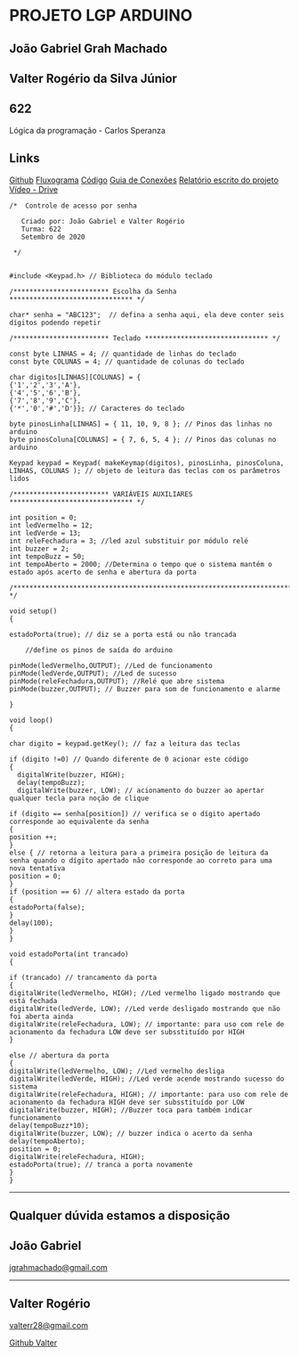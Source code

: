 # PROJETO LGP ARDUINO


João Gabriel Grah Machado
---
Valter Rogério da Silva Júnior
---
622
---
Lógica da programação - Carlos Speranza



## Links

[Github](https://github.com/valterr28/Arduino-acionamento-senha)
[Fluxograma](https://)
[Código](https://drive.google.com/file/d/1keEei7JQ_Fq-lYnQXb5YXb-tzqS21Ci-/view?usp=sharing)
[Guia de Conexões](https://drive.google.com/file/d/18Dcz624WUKtDAnQRxaulzMFy0aoJImCS/view?usp=sharing)
[Relatório escrito do projeto](https://drive.google.com/file/d/17sE5uPrXecWP6FvEGLbqAQpM0q4Be4Yi/view?usp=sharing)
[Vídeo - Drive](https://)




```csharp=
/*  Controle de acesso por senha  
   
   Criado por: João Gabriel e Valter Rogério
   Turma: 622
   Setembro de 2020
         
 */


#include <Keypad.h> // Biblioteca do módulo teclado

/************************ Escolha da Senha ******************************* */

char* senha = "ABC123";  // defina a senha aqui, ela deve conter seis dígitos podendo repetir 

/************************ Teclado ******************************* */

const byte LINHAS = 4; // quantidade de linhas do teclado
const byte COLUNAS = 4; // quantidade de colunas do teclado

char digitos[LINHAS][COLUNAS] = {
{'1','2','3','A'},
{'4','5','6','B'},
{'7','8','9','C'},
{'*','0','#','D'}}; // Caracteres do teclado 

byte pinosLinha[LINHAS] = { 11, 10, 9, 8 }; // Pinos das linhas no arduino 
byte pinosColuna[COLUNAS] = { 7, 6, 5, 4 }; // Pinos das colunas no arduino 

Keypad keypad = Keypad( makeKeymap(digitos), pinosLinha, pinosColuna, LINHAS, COLUNAS ); // objeto de leitura das teclas com os parâmetros lidos

/************************ VARIÁVEIS AUXILIARES ******************************* */

int position = 0;
int ledVermelho = 12;
int ledVerde = 13;
int releFechadura = 3; //led azul substituir por módulo relé
int buzzer = 2;
int tempoBuzz = 50;
int tempoAberto = 2000; //Determina o tempo que o sistema mantém o estado após acerto de senha e abertura da porta

/***************************************************************************** */

void setup()
{ 
  
estadoPorta(true); // diz se a porta está ou não trancada

    //define os pinos de saída do arduino

pinMode(ledVermelho,OUTPUT); //Led de funcionamento
pinMode(ledVerde,OUTPUT); //Led de sucesso
pinMode(releFechadura,OUTPUT); //Relé que abre sistema
pinMode(buzzer,OUTPUT); // Buzzer para som de funcionamento e alarme

}

void loop()
{
  
char digito = keypad.getKey(); // faz a leitura das teclas

if (digito !=0) // Quando diferente de 0 acionar este código
{
  digitalWrite(buzzer, HIGH);
  delay(tempoBuzz);
  digitalWrite(buzzer, LOW); // acionamento do buzzer ao apertar qualquer tecla para noção de clique

if (digito == senha[position]) // verifica se o dígito apertado corresponde ao equivalente da senha
{
position ++;
}
else { // retorna a leitura para a primeira posição de leitura da senha quando o dígito apertado não corresponde ao correto para uma nova tentativa
position = 0;
}
if (position == 6) // altera estado da porta  
{
estadoPorta(false);
}
delay(100);
}
}

void estadoPorta(int trancado)
{
  
if (trancado) // trancamento da porta
{
digitalWrite(ledVermelho, HIGH); //Led vermelho ligado mostrando que está fechada
digitalWrite(ledVerde, LOW); //Led verde desligado mostrando que não foi aberta ainda
digitalWrite(releFechadura, LOW); // importante: para uso com rele de acionamento da fechadura LOW deve ser subsstituído por HIGH
}

else // abertura da porta
{
digitalWrite(ledVermelho, LOW); //Led vermelho desliga
digitalWrite(ledVerde, HIGH); //Led verde acende mostrando sucesso do sistema 
digitalWrite(releFechadura, HIGH); // importante: para uso com rele de acionamento da fechadura HIGH deve ser subsstituído por LOW
digitalWrite(buzzer, HIGH); //Buzzer toca para também indicar funcionamento
delay(tempoBuzz*10);
digitalWrite(buzzer, LOW); // buzzer indica o acerto da senha 
delay(tempoAberto);
position = 0;
digitalWrite(releFechadura, HIGH);
estadoPorta(true); // tranca a porta novamente 
}
}
```


---
## Qualquer dúvida estamos a disposição

## João Gabriel


 jgrahmachado@gmail.com
 
---

## Valter Rogério

valterr28@gmail.com


[Github Valter](https://github.com/valterr28) 


